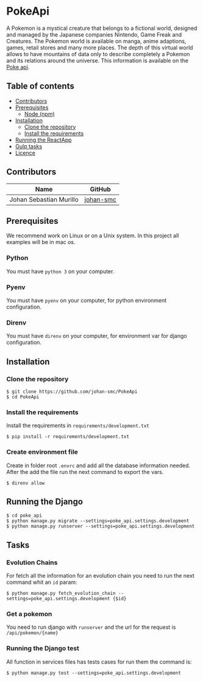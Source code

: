 # PokeApi

A Pokemon is a mystical creature that belongs to a fictional world, designed
and managed by the Japanese companies Nintendo, Game Freak and
Creatures. The Pokemon world is available on manga, anime adaptions, games,
retail stores and many more places.
The depth of this virtual world allows to have mountains of data only to describe
completely a Pokemon and its relations around the universe. This information is
available on the [Poke api](https://pokeapi.co/docs/v2.html).

## Table of contents

- [Contributors](#contributors)
- [Prerequisites](#prerequisites)
	- [Node (npm)](#node-npm)
- [Installation](#installation)
	- [Clone the repository](#clone-the-repository)
	- [Install the requirements](#install-the-requirements)
- [Running the ReactApp](#running-the-reactapp)
- [Gulp tasks](#gulp-tasks)
- [Licence](#licence)

## Contributors
| Name                       | GitHub                                | 
| -------------------------- | ------------------------------------- | 
| Johan Sebastian Murillo | [johan-smc](https://github.com/johan-smc) | 

## Prerequisites

We recommend work on Linux or on a Unix system.
In this project all examples will be in mac os.

### Python

You must have `python 3` on your computer.

### Pyenv

You must have `pyenv` on your computer, for python environment configuration.

### Direnv

You must have `direnv` on your computer, for environment var for django configuration.

## Installation
### Clone the repository

```shell
$ git clone https://github.com/johan-smc/PokeApi
$ cd PokeApi
```

### Install the requirements

Install the requirements in `requirements/development.txt`

```shell
$ pip install -r requirements/development.txt
```

### Create environment file 

Create in folder root `.envrc` and add all the database information needed.
After the add the file run the next command to export the vars.

```shell
$ direnv allow
```

## Running the Django

```shell
$ cd poke_api
$ python manage.py migrate --settings=poke_api.settings.development
$ python manage.py runserver --settings=poke_api.settings.development
```


## Tasks

### Evolution Chains

For fetch all the information for an evolution chain you need to run the next command whit an `id` param:

```shell
$ python manage.py fetch_evolution_chain --settings=poke_api.settings.development {$id}
```

### Get a pokemon

You need to run django with `runserver` and the url for the request is `/api/pokemon/{name}`

### Running the Django test

All function in services files has tests cases for run them the command is:

```shell
$ python manage.py test --settings=poke_api.settings.development
``` 